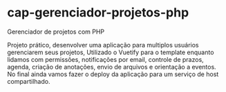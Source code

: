 # cap-gerenciador-projetos-php

Gerenciador de projetos com PHP

Projeto prático, desenvolver uma aplicação para multiplos usuários gerenciarem seus projetos, Utilizado o Vuetify para o template enquanto lidamos com permissões, notificações por email, controle de prazos, agenda, criação de anotações, envio de arquivos e orientação a eventos. No final ainda vamos fazer o deploy da aplicação para um serviço de host compartilhado.
